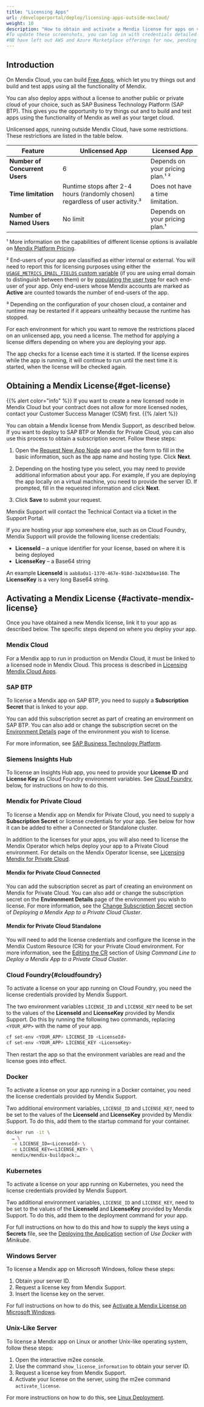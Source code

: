```yaml
---
title: "Licensing Apps"
url: /developerportal/deploy/licensing-apps-outside-mxcloud/
weight: 10
description: "How to obtain and activate a Mendix license for apps on various clouds"
#To update these screenshots, you can log in with credentials detailed in How to Update Screenshots Using Team Apps.
#NB have left out AWS and Azure Marketplace offerings for now, pending further research.
---
```


## Introduction

On Mendix Cloud, you can build [Free Apps](/developerportal/deploy/mendix-cloud-deploy/#free-app), which let you try things out and build and test apps using all the functionality of Mendix.

You can also deploy apps without a license to another public or private cloud of your choice, such as SAP Business Technology Platform (SAP BTP). This gives you the opportunity to try things out and to build and test apps using the functionality of Mendix as well as your target cloud.

Unlicensed apps, running outside Mendix Cloud, have some restrictions. These restrictions are listed in the table below.

| Feature | Unlicensed App | Licensed App |
| --- | --- | --- |
| **Number of Concurrent Users** | 6 | Depends on your pricing plan.¹ ² |
| **Time limitation** | Runtime stops after 2-4 hours (randomly chosen) regardless of user activity.³ | Does not have a time limitation. |
| **Number of Named Users** | No limit | Depends on your pricing plan.¹ |

¹ More information on the capabilities of different license options is available on [Mendix Platform Pricing](https://www.mendix.com/pricing).

² End-users of your app are classified as either internal or external. You will need to report this for licensing purposes using either the [`USAGE_METRICS_EMAIL_FIELDS` custom variable](/developerportal/deploy/environments-details/#custom-environment-variables) (if you are using email domain to distinguish between them) or by [populating the user type](/developerportal/deploy/populate-user-type/) for each end-user of your app. Only end-users whose Mendix accounts are marked as **Active** are counted towards the number of end-users of the app.

³ Depending on the configuration of your chosen cloud, a container and runtime may be restarted if it appears unhealthy because the runtime has stopped.

For each environment for which you want to remove the restrictions placed on an unlicensed app, you need a license. The method for applying a license differs depending on where you are deploying your app.

The app checks for a license each time it is started. If the license expires while the app is running, it will continue to run until the next time it is started, when the license will be checked again.

## Obtaining a Mendix License{#get-license}

{{% alert color="info" %}}
If you want to create a new licensed node in Mendix Cloud but your contract does not allow for more licensed nodes, contact your Customer Success Manager (CSM) first.
{{% /alert %}}

You can obtain a Mendix license from Mendix Support, as described below. If you want to deploy to SAP BTP or Mendix for Private Cloud, you can also use this process to obtain a subscription secret. Follow these steps:

1. Open the [Request New App Node](https://newnode.mendix.com/) app and use the form to fill in the basic information, such as the app name and hosting type. Click **Next**.

1. Depending on the hosting type you select, you may need to provide additional information about your app. For example, if you are deploying the app locally on a virtual machine, you need to provide the server ID. If prompted, fill in the requested information and click **Next**.

1. Click **Save** to submit your request.

Mendix Support will contact the Technical Contact via a ticket in the Support Portal.

If you are hosting your app somewhere else, such as on Cloud Foundry, Mendix Support will provide the following license credentials:

* **LicenseId** – a unique identifier for your license, based on where it is being deployed
* **LicenseKey** – a Base64 string

An example **LicenseId** is `aab8a0a1-1370-467e-918d-3a243b0ae160`. The **LicenseKey** is a very long Base64 string.

## Activating a Mendix License {#activate-mendix-license}

Once you have obtained a new Mendix license, link it to your app as described below. The specific steps depend on where you deploy your app.

### Mendix Cloud

For a Mendix app to run in production on Mendix Cloud, it must be linked to a licensed node in Mendix Cloud. This process is described in [Licensing Mendix Cloud Apps](/developerportal/deploy/licensing-apps/).

### SAP BTP

To license a Mendix app on SAP BTP, you need to supply a **Subscription Secret** that is linked to your app.

You can add this subscription secret as part of creating an environment on SAP BTP. You can also add or change the subscription secret on the [Environment Details](/developerportal/deploy/environments-details/) page of the environment you wish to license.

For more information, see [SAP Business Technology Platform](/developerportal/deploy/sap-cloud-platform/).

### Siemens Insights Hub

To license an Insights Hub app, you need to provide your **License ID** and **License Key** as Cloud Foundry environment variables. See [Cloud Foundry](#cloudfoundry), below, for instructions on how to do this.

### Mendix for Private Cloud

To license a Mendix app on Mendix for Private Cloud, you need to supply a **Subscription Secret** or license credentials for your app. See below for how it can be added to either a Connected or Standalone cluster.

In addition to the licenses for your apps, you will also need to license the Mendix Operator which helps deploy your app to a Private Cloud environment. For details on the Mendix Operator license, see [Licensing Mendix for Private Cloud](/developerportal/deploy/private-cloud/#licensing).

#### Mendix for Private Cloud Connected

You can add the subscription secret as part of creating an environment on Mendix for Private Cloud. You can also add or change the subscription secret on the **Environment Details** page of the environment you wish to license. For more information, see the [Change Subscription Secret](/developerportal/deploy/private-cloud-deploy/#license-mendix) section of *Deploying a Mendix App to a Private Cloud Cluster*.

#### Mendix for Private Cloud Standalone

You will need to add the license credentials and configure the license in the Mendix Custom Resource (CR) for your Private Cloud environment. For more information, see the [Editing the CR](/developerportal/deploy/private-cloud-operator/#edit-cr) section of *Using Command Line to Deploy a Mendix App to a Private Cloud Cluster*.

### Cloud Foundry{#cloudfoundry}

To activate a license on your app running on Cloud Foundry, you need the license credentials provided by Mendix Support.

The two environment variables `LICENSE_ID` and `LICENSE_KEY` need to be set to the values of the **LicenseId** and **LicenseKey** provided by Mendix Support. Do this by running the following two commands, replacing `<YOUR_APP>` with the name of your app.

```bash
cf set-env <YOUR_APP> LICENSE_ID <LicenseId>
cf set-env <YOUR_APP> LICENSE_KEY <LicenseKey>
```

Then restart the app so that the environment variables are read and the license goes into effect.

### Docker

To activate a license on your app running in a Docker container, you need the license credentials provided by Mendix Support.

Two additional environment variables, `LICENSE_ID` and `LICENSE_KEY`, need to be set to the values of the **LicenseId** and **LicenseKey** provided by Mendix Support. To do this, add them to the startup command for your container.

```bash
docker run -it \
  … \
  -e LICENSE_ID=<LicenseId> \
  -e LICENSE_KEY=<LICENSE_KEY> \
  mendix/mendix-buildpack:…
```

### Kubernetes

To activate a license on your app running on Kubernetes, you need the license credentials provided by Mendix Support.

Two additional environment variables, `LICENSE_ID` and `LICENSE_KEY`, need to be set to the values of the **LicenseId** and **LicenseKey** provided by Mendix Support. To do this, add them to the deployment command for your app.

For full instructions on how to do this and how to supply the keys using a **Secrets** file, see the [Deploying the Application](/developerportal/deploy/run-mendix-on-minikube/#deploy) section of *Use Docker with Minikube*.

### Windows Server

To license a Mendix app on Microsoft Windows, follow these steps:

1. Obtain your server ID.
2. Request a license key from Mendix Support.
3. Insert the license key on the server.

For full instructions on how to do this, see [Activate a Mendix License on Microsoft Windows](/developerportal/deploy/activate-a-mendix-license-on-microsoft-windows/).

### Unix-Like Server

To license a Mendix app on Linux or another Unix-like operating system, follow these steps:

1. Open the interactive m2ee console.
2. Use the command `show_license_information` to obtain your server ID.
3. Request a license key from Mendix Support.
4. Activate your license on the server, using the m2ee command `activate_license`.

For more instructions on how to do this, see [Linux Deployment](/developerportal/deploy/linux/).
